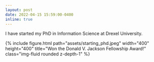 ```yaml
---
layout: post
date: 2022-04-15 15:59:00-0400
inline: true
---
```

I have started my PhD in Information Science at Drexel University.
<div class="row">
    <div class="col-sm mt-3 mt-md-0">
        {% include figure.html path="assets/starting_phd.jpeg" width="400" height="400" title="Won the Donald V. Jackson Fellowship Award!"  class="img-fluid rounded z-depth-1" %}
    </div>
</div>
<!-- ![alt text](https://github.com/elhamaghakhani/elhamaghakhani.github.io/tree/master/assets/starting_phd.jpeg) -->
